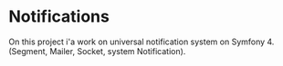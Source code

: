 # Notifications
On this project i'a work on universal notification system on Symfony 4. (Segment, Mailer, Socket, system Notification).
